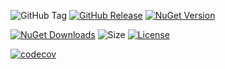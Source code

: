 ![GitHub Tag](https://img.shields.io/github/v/tag/TJC-Tools/TJC.Collection.GUI) [![GitHub Release](https://img.shields.io/github/v/release/TJC-Tools/TJC.Collection.GUI)](https://github.com/TJC-Tools/TJC.Collection.GUI/releases/latest) [![NuGet Version](https://img.shields.io/nuget/v/TJC.Collection.GUI)](https://www.nuget.org/packages/TJC.Collection.GUI)

[![NuGet Downloads](https://img.shields.io/nuget/dt/TJC.Collection.GUI)](https://www.nuget.org/packages/TJC.Collection.GUI) ![Size](https://img.shields.io/github/repo-size/TJC-Tools/TJC.Collection.GUI) [![License](https://img.shields.io/github/license/TJC-Tools/TJC.Collection.GUI.svg)](LICENSE)

[![codecov](https://codecov.io/gh/TJC-Tools/TJC.Test/graph/badge.svg?token=92707C5KH4)](https://codecov.io/gh/TJC-Tools/TJC.Collection.GUI)
